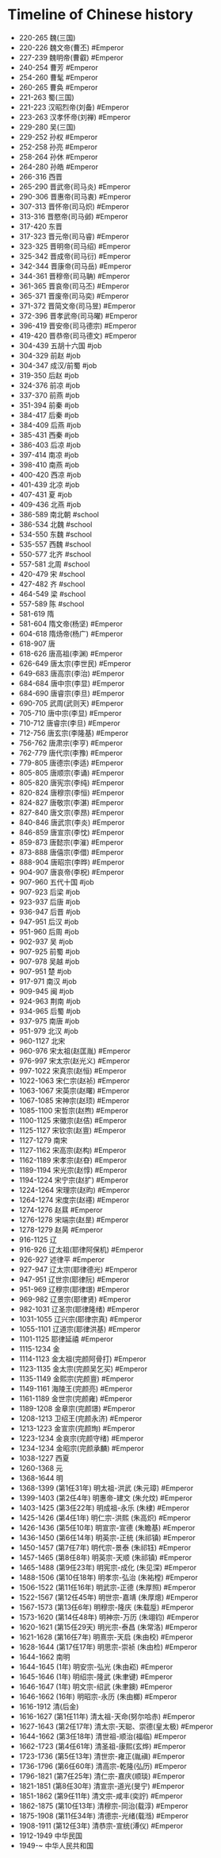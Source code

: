Timeline of Chinese history 
===============

- 220-265 魏(三国)
- 220-226 魏文帝(曹丕) #Emperor
- 227-239 魏明帝(曹叡) #Emperor
- 240-254 曹芳 #Emperor
- 254-260 曹髦 #Emperor
- 260-265 曹奂 #Emperor
- 221-263 蜀(三国) 
- 221-223 汉昭烈帝(刘备)  #Emperor
- 223-263 汉孝怀帝(刘禅) #Emperor
- 229-280 吴(三国) 
- 229-252 孙权 #Emperor
- 252-258 孙亮 #Emperor
- 258-264 孙休 #Emperor
- 264-280 孙皓  #Emperor
- 266-316 西晋 
- 265-290 晋武帝(司马炎)  #Emperor
- 290-306 晋惠帝(司马衷)  #Emperor
- 307-313 晋怀帝(司马炽)  #Emperor
- 313-316 晋愍帝(司马邺)  #Emperor
- 317-420 东晋  
- 317-323 晋元帝(司马睿) #Emperor
- 323-325 晋明帝(司马绍) #Emperor
- 325-342 晋成帝(司马衍) #Emperor
- 342-344 晋康帝(司马岳) #Emperor
- 344-361 晋穆帝(司马聃) #Emperor
- 361-365 晋哀帝(司马丕) #Emperor
- 365-371 晋废帝(司马奕) #Emperor
- 371-372 晋简文帝(司马昱) #Emperor
- 372-396 晋孝武帝(司马曜) #Emperor
- 396-419 晋安帝(司马德宗) #Emperor
- 419-420 晋恭帝(司马德文) #Emperor
- 304-439 五胡十六国 #job
- 304-329 前赵 #job
- 304-347 成汉/前蜀 #job
- 319-350 后赵  #job
- 324-376 前凉  #job
- 337-370 前燕  #job
- 351-394 前秦  #job
- 384-417 后秦  #job
- 384-409 后燕  #job
- 385-431 西秦  #job
- 386-403 后凉  #job
- 397-414 南凉  #job
- 398-410 南燕  #job
- 400-420 西凉  #job
- 401-439 北凉  #job
- 407-431 夏 #job
- 409-436 北燕 #job
- 386-589 南北朝 #school
- 386-534 北魏 #school
- 534-550 东魏 #school
- 535-557 西魏 #school
- 550-577 北齐 #school
- 557-581 北周 #school
- 420-479 宋 #school
- 427-482 齐 #school
- 464-549 梁 #school
- 557-589 陈 #school
- 581-619 隋
- 581-604 隋文帝(杨坚) #Emperor 
- 604-618 隋炀帝(杨广) #Emperor 
- 618-907 唐 
- 618-626 唐高祖(李渊) #Emperor 	
- 626-649 唐太宗(李世民) #Emperor 	
- 649-683 唐高宗(李治) #Emperor 	
- 684-684 唐中宗(李显) #Emperor 	
- 684-690 唐睿宗(李旦) #Emperor 
- 690-705 武周(武则天) #Emperor 
- 705-710 唐中宗(李显) #Emperor 	
- 710-712 唐睿宗(李旦) #Emperor 
- 712-756 唐玄宗(李隆基) #Emperor 
- 756-762 唐肃宗(李亨)   #Emperor 
- 762-779 唐代宗(李豫)   #Emperor 
- 779-805 唐德宗(李适)   #Emperor 
- 805-805 唐顺宗(李诵)   #Emperor 
- 805-820 唐宪宗(李纯)  #Emperor 
- 820-824 唐穆宗(李恒)  #Emperor 
- 824-827 唐敬宗(李湛)  #Emperor 
- 827-840 唐文宗(李昂)  #Emperor 
- 840-846 唐武宗(李炎)  #Emperor 
- 846-859 唐宣宗(李忱)  #Emperor 
- 859-873 唐懿宗(李漼)  #Emperor 
- 873-888 唐僖宗(李儇)  #Emperor 
- 888-904 唐昭宗(李晔)  #Emperor 
- 904-907 唐哀帝(李柷) 	#Emperor
- 907-960 五代十国 #job
- 907-923 后梁  #job
- 923-937 后唐  #job
- 936-947 后晋  #job
- 947-951 后汉  #job
- 951-960 后周  #job
- 902-937 吴  #job
- 907-925 前蜀  #job
- 907-978 吴越  #job
- 907-951 楚  #job
- 917-971 南汉  #job
- 909-945 闽  #job
- 924-963 荆南  #job
- 934-965 后蜀  #job
- 937-975 南唐  #job
- 951-979 北汉  #job
- 960-1127 北宋
- 960-976 宋太祖(赵匡胤) #Emperor
- 976-997 宋太宗(赵光义) #Emperor
- 997-1022 宋真宗(赵恒) #Emperor
- 1022-1063 宋仁宗(赵祯) #Emperor
- 1063-1067 宋英宗(赵曙) #Emperor
- 1067-1085 宋神宗(赵顼) #Emperor
- 1085-1100 宋哲宗(赵煦) #Emperor
- 1100-1125 宋徽宗(赵佶) #Emperor
- 1125-1127 宋钦宗(赵亶) #Emperor 
- 1127-1279 南宋 
- 1127-1162 宋高宗(赵构) #Emperor
- 1162-1189 宋孝宗(赵昚) #Emperor
- 1189-1194 宋光宗(赵惇) #Emperor
- 1194-1224 宋宁宗(赵扩) #Emperor
- 1224-1264 宋理宗(赵昀) #Emperor
- 1264-1274 宋度宗(赵禥) #Emperor
- 1274-1276 赵㬎 #Emperor
- 1276-1278 宋端宗(赵昰) #Emperor
- 1278-1279 赵昺 #Emperor
- 916-1125 辽 
- 916-926 辽太祖(耶律阿保机) #Emperor
- 926-927 述律平 #Emperor
- 927-947 辽太宗(耶律德光) #Emperor
- 947-951 辽世宗(耶律阮) #Emperor
- 951-969 辽穆宗(耶律璟) #Emperor
- 969-982 辽景宗(耶律贤) #Emperor
- 982-1031 辽圣宗(耶律隆绪) #Emperor
- 1031-1055 辽兴宗(耶律宗真) #Emperor
- 1055-1101 辽道宗(耶律洪基) #Emperor
- 1101-1125 耶律延禧 #Emperor
- 1115-1234 金
- 1114-1123 金太祖(完颜阿骨打) #Emperor
- 1123-1135 金太宗(完颜吴乞买) #Emperor
- 1135-1149 金熙宗(完颜亶) #Emperor
- 1149-1161 海陵王(完颜亮) #Emperor
- 1161-1189 金世宗(完颜雍) #Emperor
- 1189-1208 金章宗(完颜璟) #Emperor
- 1208-1213 卫绍王(完颜永济) #Emperor
- 1213-1223 金宣宗(完颜珣) #Emperor
- 1223-1234 金哀宗(完颜守绪) #Emperor
- 1234-1234 金昭宗(完颜承麟) #Emperor 
- 1038-1227 西夏 
- 1260-1368 元 
- 1368-1644 明
- 1368-1399 (第1任31年) 明太祖-洪武 (朱元璋) #Emperor
- 1399-1403 (第2任4年) 明惠帝-建文 (朱允炆) #Emperor
- 1403-1425 (第3任22年) 明成祖-永乐 (朱棣) #Emperor
- 1425-1426 (第4任1年) 明仁宗-洪熙 (朱高炽) #Emperor
- 1426-1436 (第5任10年) 明宣宗-宣德 (朱瞻基) #Emperor
- 1436-1450 (第6任14年) 明英宗-正统 (朱祁镇) #Emperor
- 1450-1457 (第7任7年) 明代宗-景泰 (朱祁钰) #Emperor
- 1457-1465 (第8任8年) 明英宗-天顺 (朱祁镇) #Emperor
- 1465-1488 (第9任23年) 明宪宗-成化 (朱见深) #Emperor
- 1488-1506 (第10任18年) 明孝宗-弘治 (朱祐樘) #Emperor
- 1506-1522 (第11任16年) 明武宗-正德 (朱厚照) #Emperor
- 1522-1567 (第12任45年) 明世宗-嘉靖 (朱厚熜) #Emperor
- 1567-1573 (第13任6年) 明穆宗-隆庆 (朱载垕) #Emperor
- 1573-1620 (第14任48年) 明神宗-万历 (朱翊钧) #Emperor
- 1620-1621 (第15任29天) 明光宗-泰昌 (朱常洛) #Emperor
- 1621-1628 (第16任7年) 明熹宗-天启 (朱由校) #Emperor
- 1628-1644 (第17任17年) 明思宗-崇祯 (朱由检) #Emperor
- 1644-1662 南明
- 1644-1645 (1年) 明安宗-弘光 (朱由崧) #Emperor
- 1645-1646 (1年) 明绍宗-隆武 (朱聿键) #Emperor
- 1646-1647 (1年) 明文宗-绍武 (朱聿鐭) #Emperor
- 1646-1662 (16年) 明昭宗-永历 (朱由榔) #Emperor
- 1616-1912 清(后金) 
- 1616-1627 (第1任11年) 清太祖-天命(努尔哈赤) #Emperor
- 1627-1643 (第2任17年) 清太宗-天聪、崇德(皇太极) #Emperor
- 1644-1662 (第3任18年) 清世祖-顺治(福临) #Emperor
- 1662-1723 (第4任61年) 清圣祖-康熙(玄烨) #Emperor
- 1723-1736 (第5任13年) 清世宗-雍正(胤禛) #Emperor
- 1736-1796 (第6任60年) 清高宗-乾隆(弘历) #Emperor
- 1796-1821 (第7任25年) 清仁宗-嘉庆(顺琰) #Emperor
- 1821-1851 (第8任30年) 清宣宗-道光(旻宁) #Emperor
- 1851-1862 (第9任11年) 清文宗-咸丰(奕詝) #Emperor
- 1862-1875 (第10任13年) 清穆宗-同治(载淳) #Emperor
- 1875-1908 (第11任34年) 清德宗-光绪(载湉) #Emperor
- 1908-1911 (第12任3年) 清恭宗-宣统(溥仪) #Emperor
- 1912-1949 中华民国 
- 1949-~ 中华人民共和国 
